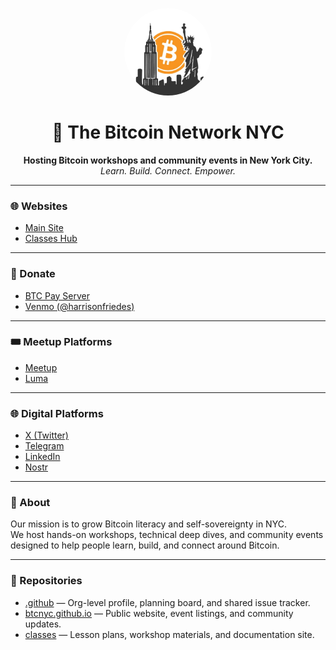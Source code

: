 <p align="center">
  <img src="../assets/btcnyc_logo.jpeg" alt="The Bitcoin Network NYC" width="140" height="140" style="border-radius:50%;">
</p>

<h1 align="center">🗽 The Bitcoin Network NYC</h1>

<p align="center">
  <b>Hosting Bitcoin workshops and community events in New York City.</b><br>
  <i>Learn. Build. Connect. Empower.</i>
</p>

---

### 🌐 Websites
- [Main Site](https://btcnyc.github.io)
- [Classes Hub](https://btcnyc.github.io/classes/)

---

### 💸 Donate
- [BTC Pay Server](https://bitcoin-network-nyc.com/)
- [Venmo (@harrisonfriedes)](https://account.venmo.com/u/harrisonfriedes)

---

### 🎟️ Meetup Platforms
- [Meetup](https://www.meetup.com/bitcoin-network-nyc/)
- [Luma](https://luma.com/btcnyc)

---

### 🌐 Digital Platforms
- [X (Twitter)](https://x.com/BTCNetworkNYC)
- [Telegram](https://t.me/+M79B-75J2YU3OTRh)
- [LinkedIn](https://www.linkedin.com/company/the-bitcoin-network-nyc/)
- [Nostr](https://njump.me/npub1xyu3s3zt3v44l3rj5gn90xk33n387sgtjepcvxnqvd5rt58fpzzsx0055n)

---

### 🧭 About
Our mission is to grow Bitcoin literacy and self-sovereignty in NYC.  
We host hands-on workshops, technical deep dives, and community events designed to help people learn, build, and connect around Bitcoin.

---

### 🧱 Repositories
- [.github](https://github.com/btcnyc/.github) — Org-level profile, planning board, and shared issue tracker.
- [btcnyc.github.io](https://github.com/btcnyc/btcnyc.github.io) — Public website, event listings, and community updates.
- [classes](https://github.com/btcnyc/classes) — Lesson plans, workshop materials, and documentation site.
